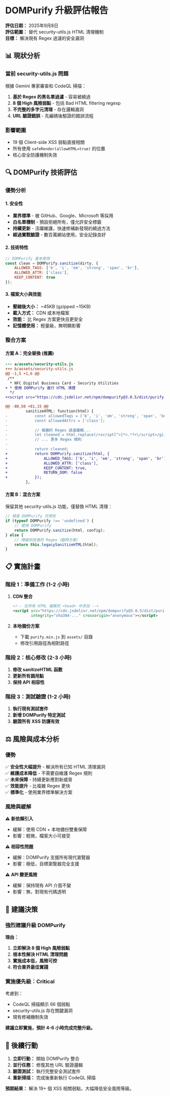 # DOMPurify 升級評估報告

**評估日期：** 2025年9月8日  
**評估範圍：** 替代 security-utils.js HTML 清理機制  
**目標：** 解決現有 Regex 過濾的安全漏洞  

## 📊 現狀分析

### 當前 security-utils.js 問題
根據 Gemini 專家審查和 CodeQL 掃描：

1. **基於 Regex 的黑名單過濾** - 容易被繞過
2. **8 個 High 風險弱點** - 包括 Bad HTML filtering regexp
3. **不完整的多字元清理** - 存在邏輯漏洞
4. **URL 驗證錯誤** - 先編碼後驗證的錯誤流程

### 影響範圍
- 19 個 Client-side XSS 弱點直接相關
- 所有使用 `safeRender(allowHTML=true)` 的位置
- 核心安全防護機制失效

## 🔍 DOMPurify 技術評估

### 優勢分析

#### 1. 安全性
- **業界標準** - 被 GitHub、Google、Microsoft 等採用
- **白名單機制** - 預設拒絕所有，僅允許安全標籤
- **持續更新** - 活躍維護，快速修補新發現的繞過方法
- **經過實戰驗證** - 數百萬網站使用，安全記錄良好

#### 2. 技術特性
```javascript
// DOMPurify 基本使用
const clean = DOMPurify.sanitize(dirty, {
    ALLOWED_TAGS: ['b', 'i', 'em', 'strong', 'span', 'br'],
    ALLOWED_ATTR: ['class'],
    KEEP_CONTENT: true
});
```

#### 3. 檔案大小與效能
- **壓縮後大小：** ~45KB (gzipped ~15KB)
- **載入方式：** CDN 或本地檔案
- **效能：** 比 Regex 方案更快且更安全
- **記憶體使用：** 輕量級，無明顯影響

### 整合方案

#### 方案 A：完全替換 (推薦)
```diff
--- a/assets/security-utils.js
+++ b/assets/security-utils.js
@@ -1,5 +1,6 @@
 /**
  * NFC Digital Business Card - Security Utilities
+ * 使用 DOMPurify 進行 HTML 清理
  */
+<script src="https://cdn.jsdelivr.net/npm/dompurify@3.0.5/dist/purify.min.js"></script>

@@ -80,50 +81,15 @@
         sanitizeHTML: function(html) {
-            const allowedTags = ['b', 'i', 'em', 'strong', 'span', 'br'];
-            const allowedAttrs = ['class'];
-            
-            // 複雜的 Regex 過濾邏輯...
-            let cleaned = html.replace(/<script[^>]*>.*?<\/script>/gi, '')
-            // ... 更多 Regex 規則
-            
-            return cleaned;
+            return DOMPurify.sanitize(html, {
+                ALLOWED_TAGS: ['b', 'i', 'em', 'strong', 'span', 'br'],
+                ALLOWED_ATTR: ['class'],
+                KEEP_CONTENT: true,
+                RETURN_DOM: false
+            });
         },
```

#### 方案 B：混合方案
保留其他 security-utils.js 功能，僅替換 HTML 清理：

```javascript
// 檢查 DOMPurify 可用性
if (typeof DOMPurify !== 'undefined') {
    // 使用 DOMPurify
    return DOMPurify.sanitize(html, config);
} else {
    // 降級到改進的 Regex（臨時方案）
    return this.legacySanitizeHTML(html);
}
```

## 📋 實施計畫

### 階段 1：準備工作 (1-2 小時)
1. **CDN 整合**
   ```html
   <!-- 在所有 HTML 檔案的 <head> 中添加 -->
   <script src="https://cdn.jsdelivr.net/npm/dompurify@3.0.5/dist/purify.min.js" 
           integrity="sha384-..." crossorigin="anonymous"></script>
   ```

2. **本地備份方案**
   - 下載 `purify.min.js` 到 `assets/` 目錄
   - 修改引用路徑為相對路徑

### 階段 2：核心修改 (2-3 小時)
1. **修改 sanitizeHTML 函數**
2. **更新所有調用點**
3. **保持 API 相容性**

### 階段 3：測試驗證 (1-2 小時)
1. **執行現有測試套件**
2. **新增 DOMPurify 特定測試**
3. **驗證所有 XSS 防護有效**

## ⚖️ 風險與成本分析

### 優勢
✅ **安全性大幅提升** - 解決所有已知 HTML 清理漏洞  
✅ **維護成本降低** - 不需要自維護 Regex 規則  
✅ **未來保障** - 持續更新應對新威脅  
✅ **效能提升** - 比複雜 Regex 更快  
✅ **標準化** - 使用業界標準解決方案  

### 風險與緩解
⚠️ **新依賴引入**  
- 緩解：使用 CDN + 本地備份雙重保障
- 影響：輕微，檔案大小可接受

⚠️ **相容性問題**  
- 緩解：DOMPurify 支援所有現代瀏覽器
- 影響：極低，目標瀏覽器完全支援

⚠️ **API 變更風險**  
- 緩解：保持現有 API 介面不變
- 影響：無，對現有代碼透明

## 🎯 建議決策

### 強烈建議升級 DOMPurify

**理由：**
1. **立即解決 8 個 High 風險弱點**
2. **根本性解決 HTML 清理問題**
3. **實施成本低，風險可控**
4. **符合業界最佳實踐**

### 實施優先級：**Critical**

考慮到：
- CodeQL 掃描顯示 66 個弱點
- security-utils.js 存在關鍵漏洞
- 現有修補機制失效

**建議立即實施，預計 4-6 小時完成完整升級。**

## 📝 後續行動

1. **立即行動：** 開始 DOMPurify 整合
2. **並行任務：** 修復其他 URL 驗證邏輯
3. **驗證測試：** 執行完整安全測試套件
4. **重新掃描：** 完成後重新執行 CodeQL 掃描

**預期結果：** 解決 19+ 個 XSS 相關弱點，大幅降低安全風險等級。
